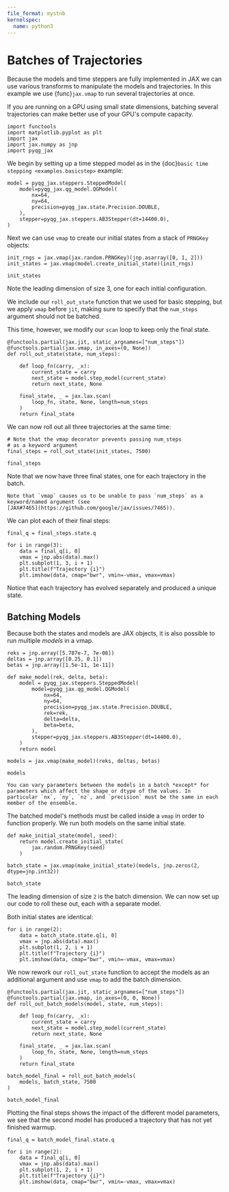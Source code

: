 ```yaml
---
file_format: mystnb
kernelspec:
  name: python3
---
```


# Batches of Trajectories

Because the models and time steppers are fully implemented in JAX we
can use various transforms to manipulate the models and trajectories.
In this example we use {func}`jax.vmap` to run several trajectories at
once.

If you are running on a GPU using small state dimensions, batching
several trajectories can make better use of your GPU's compute
capacity.

```{code-cell} ipython3
import functools
import matplotlib.pyplot as plt
import jax
import jax.numpy as jnp
import pyqg_jax
```

We begin by setting up a time stepped model as in the {doc}`basic time
stepping <examples.basicstep>` example:

```{code-cell} ipython3
model = pyqg_jax.steppers.SteppedModel(
    model=pyqg_jax.qg_model.QGModel(
        nx=64,
        ny=64,
        precision=pyqg_jax.state.Precision.DOUBLE,
    ),
    stepper=pyqg_jax.steppers.AB3Stepper(dt=14400.0),
)
```

Next we can use `vmap` to create our initial states from a stack of
`PRNGKey` objects:

```{code-cell} ipython3
init_rngs = jax.vmap(jax.random.PRNGKey)(jnp.asarray([0, 1, 2]))
init_states = jax.vmap(model.create_initial_state)(init_rngs)

init_states
```

Note the leading dimension of size 3, one for each initial
configuration.

We include our `roll_out_state` function that we used for basic
stepping, but we apply `vmap` before `jit`, making sure to specify
that the `num_steps` argument should not be batched.

This time, however, we modify our `scan` loop to keep only the final
state.

```{code-cell} ipython3
@functools.partial(jax.jit, static_argnames=["num_steps"])
@functools.partial(jax.vmap, in_axes=(0, None))
def roll_out_state(state, num_steps):

    def loop_fn(carry, _x):
        current_state = carry
        next_state = model.step_model(current_state)
        return next_state, None

    final_state, _ = jax.lax.scan(
        loop_fn, state, None, length=num_steps
    )
    return final_state
```

We can now roll out all three trajectories at the same time:

```{code-cell} ipython3
# Note that the vmap decorator prevents passing num_steps
# as a keyword argument
final_steps = roll_out_state(init_states, 7500)

final_steps
```

Note that we now have three final states, one for each trajectory in the batch.

```{note}
Note that `vmap` causes us to be unable to pass `num_steps` as a
keyword/named argument (see
[JAX#7465](https://github.com/google/jax/issues/7465)).
```

We can plot each of their final steps:

```{code-cell} ipython3
final_q = final_steps.state.q

for i in range(3):
    data = final_q[i, 0]
    vmax = jnp.abs(data).max()
    plt.subplot(1, 3, i + 1)
    plt.title(f"Trajectory {i}")
    plt.imshow(data, cmap="bwr", vmin=-vmax, vmax=vmax)
```

Notice that each trajectory has evolved separately and produced a
unique state.

## Batching Models

Because both the states and models are JAX objects, it is also
possible to run multiple *models* in a vmap.

```{code-cell} ipython3
reks = jnp.array([5.787e-7, 7e-08])
deltas = jnp.array([0.25, 0.1])
betas = jnp.array([1.5e-11, 1e-11])

def make_model(rek, delta, beta):
    model = pyqg_jax.steppers.SteppedModel(
        model=pyqg_jax.qg_model.QGModel(
            nx=64,
            ny=64,
            precision=pyqg_jax.state.Precision.DOUBLE,
            rek=rek,
            delta=delta,
            beta=beta,
        ),
        stepper=pyqg_jax.steppers.AB3Stepper(dt=14400.0),
    )
    return model

models = jax.vmap(make_model)(reks, deltas, betas)

models
```

```{note}
You can vary parameters between the models in a batch *except* for
parameters which affect the shape or dtype of the values. In
particular `nx`, `ny`, `nz`, and `precision` must be the same in each
member of the ensemble.
```

The batched model's methods must be called inside a `vmap` in order to
function properly. We run both models on the same initial state.

```{code-cell} ipython3
def make_initial_state(model, seed):
    return model.create_initial_state(
        jax.random.PRNGKey(seed)
    )

batch_state = jax.vmap(make_initial_state)(models, jnp.zeros(2, dtype=jnp.int32))

batch_state
```

The leading dimension of size `2` is the batch dimension. We can now
set up our code to roll these out, each with a separate model.

Both initial states are identical:
```{code-cell} ipython3
for i in range(2):
    data = batch_state.state.q[i, 0]
    vmax = jnp.abs(data).max()
    plt.subplot(1, 2, i + 1)
    plt.title(f"Trajectory {i}")
    plt.imshow(data, cmap="bwr", vmin=-vmax, vmax=vmax)
```

We now rework our `roll_out_state` function to accept the models as an
additional argument and use `vmap` to add the batch dimension.

```{code-cell} ipython3
@functools.partial(jax.jit, static_argnames=["num_steps"])
@functools.partial(jax.vmap, in_axes=(0, 0, None))
def roll_out_batch_models(model, state, num_steps):

    def loop_fn(carry, _x):
        current_state = carry
        next_state = model.step_model(current_state)
        return next_state, None

    final_state, _ = jax.lax.scan(
        loop_fn, state, None, length=num_steps
    )
    return final_state

batch_model_final = roll_out_batch_models(
    models, batch_state, 7500
)

batch_model_final
```

Plotting the final steps shows the impact of the different model
parameters, we see that the second model has produced a trajectory
that has not yet finished warmup.

```{code-cell} ipython3
final_q = batch_model_final.state.q

for i in range(2):
    data = final_q[i, 0]
    vmax = jnp.abs(data).max()
    plt.subplot(1, 2, i + 1)
    plt.title(f"Trajectory {i}")
    plt.imshow(data, cmap="bwr", vmin=-vmax, vmax=vmax)
```

